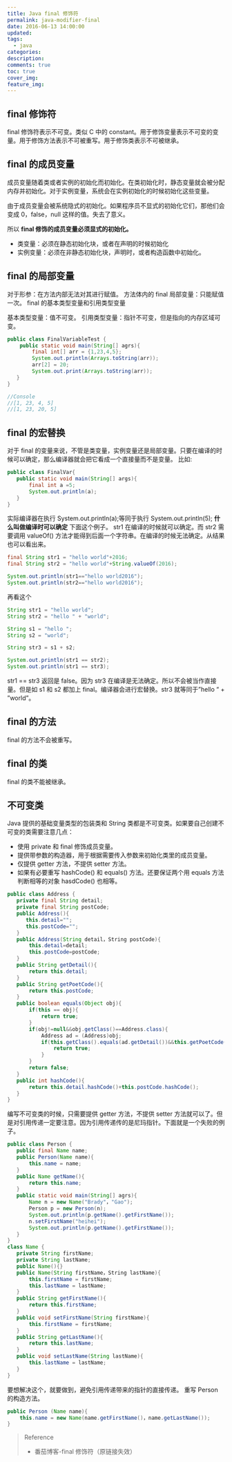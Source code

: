 ```yaml
---
title: Java final 修饰符
permalink: java-modifier-final
date: 2016-06-13 14:00:00
updated:
tags:
  - java
categories:
description:
comments: true
toc: true
cover_img:
feature_img:
---
```


## final 修饰符

final 修饰符表示不可变。类似 C 中的 constant。用于修饰变量表示不可变的变量。用于修饰方法表示不可被重写。用于修饰类表示不可被继承。

## final 的成员变量

成员变量随着类或者实例的初始化而初始化。在类初始化时，静态变量就会被分配内存并初始化。对于实例变量，系统会在实例初始化的时候初始化这些变量。

由于成员变量会被系统隐式的初始化。如果程序员不显式的初始化它们，那他们会变成 0，false，null 这样的值。失去了意义。

所以 **final 修饰的成员变量必须显式的初始化。**

- 类变量：必须在静态初始化块，或者在声明的时候初始化
- 实例变量：必须在非静态初始化块，声明时，或者构造函数中初始化。

<!-- more -->

## final 的局部变量

对于形参：在方法内部无法对其进行赋值。
方法体内的 final 局部变量：只能赋值一次。
final 的基本类型变量和引用类型变量

基本类型变量：值不可变。
引用类型变量：指针不可变，但是指向的内存区域可变。

```java
public class FinalVariableTest {
	public static void main(String[] agrs){
		final int[] arr = {1,23,4,5};
		System.out.println(Arrays.toString(arr));
		arr[2] = 20;
        System.out.print(Arrays.toString(arr));
   }
}

//Console
//[1, 23, 4, 5]
//[1, 23, 20, 5]
```

## final 的宏替换

对于 final 的变量来说，不管是类变量，实例变量还是局部变量。只要在编译的时候可以确定，那么编译器就会把它看成一个直接量而不是变量。
比如:

```java
public class FinalVar{
   public static void main(String[] args){
       final int a =5;
       System.out.println(a);
   }
}
```

实际编译器在执行 System.out.println(a);等同于执行 System.out.println(5);
**什么叫做编译时可以确定**
下面这个例子。
str1 在编译的时候就可以确定。而 str2 需要调用 valueOf() 方法才能得到后面一个字符串。在编译的时候无法确定。从结果也可以看出来。

```java
final String str1 = "hello world"+2016;
final String str2 = "hello world"+String.valueOf(2016);

System.out.println(str1=="hello world2016");
System.out.println(str2=="hello world2016");
```

再看这个

```java
String str1 = "hello world";
String str2 = "hello " + "world";

String s1 = "hello ";
String s2 = "world";

String str3 = s1 + s2;

System.out.println(str1 == str2);
System.out.println(str1 == str3);
```

str1 == str3 返回是 false。因为 str3 在编译是无法确定。所以不会被当作直接量。但是如 s1 和 s2 都加上 final。编译器会进行宏替换。str3 就等同于”hello “ + ”world”。

## final 的方法

final 的方法不会被重写。

## final 的类

final 的类不能被继承。

## 不可变类

Java 提供的基础变量类型的包装类和 String 类都是不可变类。如果要自己创建不可变的类需要注意几点：

- 使用 private 和 final 修饰成员变量。
- 提供带参数的构造器，用于根据需要传入参数来初始化类里的成员变量。
- 仅提供 getter 方法，不提供 setter 方法。
- 如果有必要重写 hashCode() 和 equals() 方法。还要保证两个用 equals 方法判断相等的对象 hasdCode() 也相等。

```java
public class Address {
   private final String detail;
   private final String postCode;
   public Address(){
      this.detail="";
      this.postCode="";
   }
   public Address(String detail，String postCode){
       this.detail=detail;
       this.postCode=postCode;
   }
   public String getDetail(){
       return this.detail;
   }
   public String getPoetCode(){
       return this.postCode;
   }
   public boolean equals(Object obj){
       if(this == obj){
           return true;
       }
       if(obj!=null&&obj.getClass()==Address.class){
           Address ad = (Address)obj;
           if(this.getClass().equals(ad.getDetail())&&this.getPoetCode().equals(ad.getPoetCode())){
               return true;
           }
       }
       return false;
   }
   public int hashCode(){
       return this.detail.hashCode()+this.postCode.hashCode();
   }
}
```

编写不可变类的时候，只需要提供 getter 方法，不提供 setter 方法就可以了。但是对引用传递一定要注意。因为引用传递传的是尼玛指针。下面就是一个失败的例子。

```java
public class Person {
   public final Name name;
   public Person(Name name){
       this.name = name;
   }
   public Name getName(){
       return this.name;
   }
   public static void main(String[] agrs){
       Name n = new Name("Brady"，"Gao");
       Person p = new Person(n);
       System.out.println(p.getName().getFirstName());
       n.setFirstName("heihei");
       System.out.println(p.getName().getFirstName());
   }
}
class Name {
   private String firstName;
   private String lastName;
   public Name(){}
   public Name(String firstName，String lastName){
       this.firstName = firstName;
       this.lastName = lastName;
   }
   public String getFirstName(){
       return this.firstName;
   }
   public void setFirstName(String firstName){
       this.firstName = firstName;
   }
   public String getLastName(){
       return this.lastName;
   }
   public void setLastName(String lastName){
       this.lastName = lastName;
   }
}
```

要想解决这个，就要做到，避免引用传递带来的指针的直接传递。
重写 Person 的构造方法。

```java
public Person (Name name){
	this.name = new Name(name.getFirstName()，name.getLastName());
}
```

> Reference
>
> - 番茄博客-final 修饰符（原链接失效）
